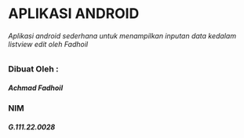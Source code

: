 # APLIKASI ANDROID
###### Aplikasi android sederhana untuk menampilkan inputan data kedalam listview edit oleh Fadhoil

### Dibuat Oleh :
##### Achmad Fadhoil
### NIM
##### G.111.22.0028